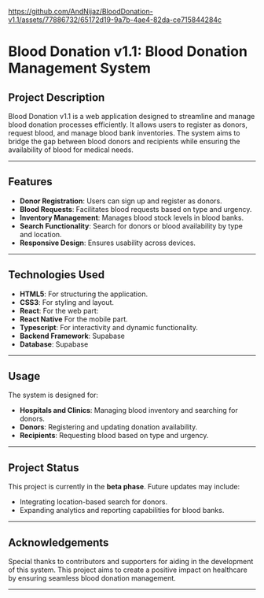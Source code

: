 https://github.com/AndNijaz/BloodDonation-v1.1/assets/77886732/65172d19-9a7b-4ae4-82da-ce715844284c

# Blood Donation v1.1: Blood Donation Management System

## Project Description
Blood Donation v1.1 is a web application designed to streamline and manage blood donation processes efficiently. It allows users to register as donors, request blood, and manage blood bank inventories. The system aims to bridge the gap between blood donors and recipients while ensuring the availability of blood for medical needs.

---

## Features
- **Donor Registration**: Users can sign up and register as donors.
- **Blood Requests**: Facilitates blood requests based on type and urgency.
- **Inventory Management**: Manages blood stock levels in blood banks.
- **Search Functionality**: Search for donors or blood availability by type and location.
- **Responsive Design**: Ensures usability across devices.

---

## Technologies Used
- **HTML5**: For structuring the application.
- **CSS3**: For styling and layout.
- **React**: For the web part:
- **React Native** For the mobile part.
- **Typescript**: For interactivity and dynamic functionality.
- **Backend Framework**: Supabase
- **Database**: Supabase

---

## Usage
The system is designed for:
- **Hospitals and Clinics**: Managing blood inventory and searching for donors.
- **Donors**: Registering and updating donation availability.
- **Recipients**: Requesting blood based on type and urgency.

---

## Project Status
This project is currently in the **beta phase**. Future updates may include:
- Integrating location-based search for donors.
- Expanding analytics and reporting capabilities for blood banks.

---

## Acknowledgements
Special thanks to contributors and supporters for aiding in the development of this system. This project aims to create a positive impact on healthcare by ensuring seamless blood donation management.

---
